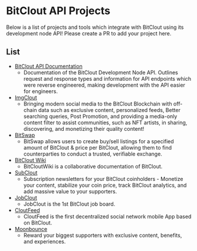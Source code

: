 # BitClout API Projects

Below is a list of projects and tools which integrate with BitClout using its development node API! Please create a PR to add your project here.

## List
- [BitClout API Documentation](https://github.com/HPaulson/BitClout/tree/master/docs)
  - Documentation of the BitClout Development Node API. Outlines request and response types and information for API endpoints which were reverse engineered, making development with the API easier for engineers.
- [ImgClout](https://ImgClout.com)
  - Bringing modern social media to the BitClout Blockchain with off-chain data such as exclusive content, personalized feeds, Better searching queries, Post Promotion, and providing a media-only content filter to assist communities, such as NFT artists, in sharing, discovering, and monetizing their quality content!
- [BitSwap](https://bitswap.network/)
  - BitSwap allows users to create buy/sell listings for a specified amount of BitClout & price per BitClout, allowing them to find counterparties to conduct a trusted, verifiable exchange. 
- [BitClout Wiki](https://bitcloutwiki.org/)
  - BitCloutWiki is a collaborative documentation of BitClout.
- [SubClout](https://www.subclout.com/)
  -  Subscription newsletters for your BitClout coinholders - Monetize your content, stabilize your coin price, track BitClout analytics, and add massive value to your supporters.
- [JobClout](https://jobclout.me/)
  - JobClout is the 1st BitClout job board.
- [CloutFeed](https://clouttechnologies.com/)
  - CloutFeed is the first decentralized social network mobile App based on BitClout.
- [Moonbounce](https://getmoonbounce.com)
  - Reward your biggest supporters with exclusive content, benefits, and experiences.
